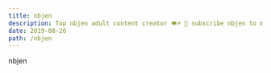 ```yaml
---
title: nbjen
description: Top nbjen adult content creator 👁♐️ 👑 subscribe nbjen to my porn site below IG nbjen
date: 2019-08-26
path: /nbjen
---
```


nbjen